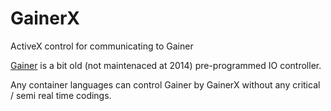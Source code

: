 GainerX
=======

ActiveX control for communicating to Gainer

[Gainer](http://gainer.cc/Main/HomePage?userlang=en) is a bit old (not maintenaced at 2014) pre-programmed IO controller.

Any container languages can control Gainer by GainerX without any critical / semi real time codings.
